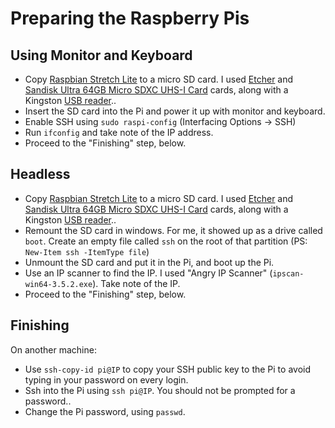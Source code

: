 # Preparing the Raspberry Pis


## Using Monitor and Keyboard

* Copy [Raspbian Stretch Lite](https://www.raspberrypi.org/downloads/raspbian/) to a micro SD card. I used [Etcher](https://etcher.io/) and [Sandisk Ultra 64GB Micro SDXC UHS-I Card](https://www.amazon.com/gp/product/B073JYVKNX) cards, along with a Kingston [USB reader](https://www.amazon.com/dp/B00VAGX6MW)..
* Insert the SD card into the Pi and power it up with monitor and keyboard.
* Enable SSH using `sudo raspi-config` (Interfacing Options -> SSH)
* Run `ifconfig` and take note of the IP address.
* Proceed to the "Finishing" step, below.

## Headless

* Copy [Raspbian Stretch Lite](https://www.raspberrypi.org/downloads/raspbian/) to a micro SD card. I used [Etcher](https://etcher.io/) and [Sandisk Ultra 64GB Micro SDXC UHS-I Card](https://www.amazon.com/gp/product/B073JYVKNX) cards, along with a Kingston [USB reader](https://www.amazon.com/dp/B00VAGX6MW)..
* Remount the SD card in windows. For me, it showed up as a drive called `boot`. Create an empty file called `ssh` on the root of that partition (PS: `New-Item ssh -ItemType file`)
* Unmount the SD card and put it in the Pi, and boot up the Pi.
* Use an IP scanner to find the IP. I used "Angry IP Scanner" (`ipscan-win64-3.5.2.exe`). Take note of the IP.
* Proceed to the "Finishing" step, below.

## Finishing

On another machine:
* Use `ssh-copy-id pi@IP` to copy your SSH public key to the Pi to avoid typing in your password on every login.
* Ssh into the Pi using `ssh pi@IP`. You should not be prompted for a password..
* Change the Pi password, using `passwd`.


